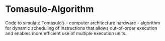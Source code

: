 # Tomasulo-Algorithm
Code to simulate Tomasulo’s - computer architecture hardware - algorithm for dynamic scheduling of instructions that allows out-of-order execution and enables more efficient use of multiple execution units.
